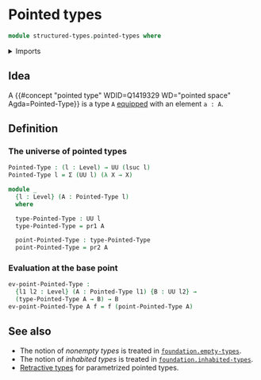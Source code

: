 # Pointed types

```agda
module structured-types.pointed-types where
```

<details><summary>Imports</summary>

```agda
open import foundation.dependent-pair-types
open import foundation.universe-levels
```

</details>

## Idea

A {{#concept "pointed type" WDID=Q1419329 WD="pointed space" Agda=Pointed-Type}}
is a type `A` [equipped](foundation.structure.md) with an element `a : A`.

## Definition

### The universe of pointed types

```agda
Pointed-Type : (l : Level) → UU (lsuc l)
Pointed-Type l = Σ (UU l) (λ X → X)

module _
  {l : Level} (A : Pointed-Type l)
  where

  type-Pointed-Type : UU l
  type-Pointed-Type = pr1 A

  point-Pointed-Type : type-Pointed-Type
  point-Pointed-Type = pr2 A
```

### Evaluation at the base point

```agda
ev-point-Pointed-Type :
  {l1 l2 : Level} (A : Pointed-Type l1) {B : UU l2} →
  (type-Pointed-Type A → B) → B
ev-point-Pointed-Type A f = f (point-Pointed-Type A)
```

## See also

- The notion of _nonempty types_ is treated in
  [`foundation.empty-types`](foundation.empty-types.md).
- The notion of _inhabited types_ is treated in
  [`foundation.inhabited-types`](foundation.inhabited-types.md).
- [Retractive types](structured-types.retractive-types.md) for parametrized
  pointed types.
